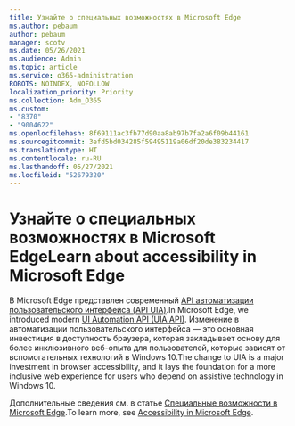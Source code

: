 ```yaml
---
title: Узнайте о специальных возможностях в Microsoft Edge
ms.author: pebaum
author: pebaum
manager: scotv
ms.date: 05/26/2021
ms.audience: Admin
ms.topic: article
ms.service: o365-administration
ROBOTS: NOINDEX, NOFOLLOW
localization_priority: Priority
ms.collection: Adm_O365
ms.custom:
- "8370"
- "9004622"
ms.openlocfilehash: 8f69111ac3fb77d90aa8ab97b7fa2a6f09b44161
ms.sourcegitcommit: 3efd5bd034285f59495119a06df20de383234417
ms.translationtype: HT
ms.contentlocale: ru-RU
ms.lasthandoff: 05/27/2021
ms.locfileid: "52679320"
---
```

# <a name="learn-about-accessibility-in-microsoft-edge"></a><span data-ttu-id="d8304-102">Узнайте о специальных возможностях в Microsoft Edge</span><span class="sxs-lookup"><span data-stu-id="d8304-102">Learn about accessibility in Microsoft Edge</span></span>

<span data-ttu-id="d8304-103">В Microsoft Edge представлен современный [API автоматизации пользовательского интерфейса (API UIA)](https://go.microsoft.com/fwlink/?linkid=2153423).</span><span class="sxs-lookup"><span data-stu-id="d8304-103">In Microsoft Edge, we introduced modern [UI Automation API (UIA API)](https://go.microsoft.com/fwlink/?linkid=2153423).</span></span> <span data-ttu-id="d8304-104">Изменение в автоматизации пользовательского интерфейса — это основная инвестиция в доступность браузера, которая закладывает основу для более инклюзивного веб-опыта для пользователей, которые зависят от вспомогательных технологий в Windows 10.</span><span class="sxs-lookup"><span data-stu-id="d8304-104">The change to UIA is a major investment in browser accessibility, and it lays the foundation for a more inclusive web experience for users who depend on assistive technology in Windows 10.</span></span> 

<span data-ttu-id="d8304-105">Дополнительные сведения см. в статье [Специальные возможности в Microsoft Edge](https://go.microsoft.com/fwlink/?linkid=2153512).</span><span class="sxs-lookup"><span data-stu-id="d8304-105">To learn more, see [Accessibility in Microsoft Edge](https://go.microsoft.com/fwlink/?linkid=2153512).</span></span>
